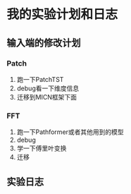 # 我的实验计划和日志

## 输入端的修改计划

### Patch

1. 跑一下PatchTST
2. debug看一下维度信息
3. 迁移到MICN框架下面

### FFT

1. 跑一下Pathformer或者其他用到的模型
2. debug
3. 学一下傅里叶变换
4. 迁移

## 实验日志
